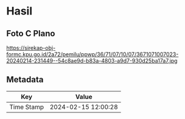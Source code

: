 # Hasil

## Foto C Plano

https://sirekap-obj-formc.kpu.go.id/2a72/pemilu/ppwp/36/71/07/10/07/3671071007023-20240214-231449--54c8ae9d-b83a-4803-a9d7-930d25ba17a7.jpg


## Metadata

| Key        | Value               |
| ---------- | ------------------- |
| Time Stamp | 2024-02-15 12:00:28 |




